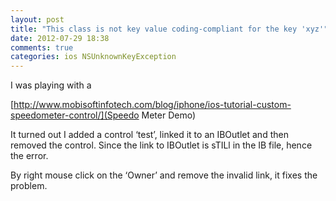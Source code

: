 ```yaml
---
layout: post
title: "This class is not key value coding-compliant for the key 'xyz'"
date: 2012-07-29 18:38
comments: true
categories: ios NSUnknownKeyException
---
```


I was playing with a 

[http://www.mobisoftinfotech.com/blog/iphone/ios-tutorial-custom-speedometer-control/](Speedo Meter Demo)


It turned out I added a control ‘test’, linked it to an IBOutlet and then removed the control. Since the link to IBOutlet is sTILl in the IB file, hence the error.


By right mouse click on the ‘Owner’ and remove the invalid link, it fixes the problem.

